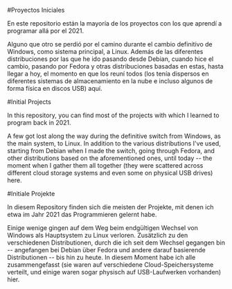 #Proyectos Iniciales

En este repositorio están la mayoría de los proyectos con los que aprendí a programar allá por el 2021.

Alguno que otro se perdió por el camino durante el cambio definitivo de Windows, como sistema principal, a Linux. Además de las diferentes distribuciones por las que he ido pasando desde Debian, cuando hice el cambio, pasando por Fedora y otras distribuciones basadas en estas, hasta llegar a hoy, el momento en que los reuní todos (los tenía dispersos en diferentes sistemas de almacenamiento en la nube e incluso algunos de forma física en discos USB) aquí.


#Initial Projects

In this repository, you can find most of the projects with which I learned to program back in 2021.

A few got lost along the way during the definitive switch from Windows, as the main system, to Linux. In addition to the various distributions I've used, starting from Debian when I made the switch, going through Fedora, and other distributions based on the aforementioned ones, until today -- the moment when I gather them all together (they were scattered across different cloud storage systems and even some on physical USB drives) here.


#Initiale Projekte

In diesem Repository finden sich die meisten der Projekte, mit denen ich etwa im Jahr 2021 das Programmieren gelernt habe.

Einige wenige gingen auf dem Weg beim endgültigen Wechsel von Windows als Hauptsystem zu Linux verloren. Zusätzlich zu den verschiedenen Distributionen, durch die ich seit dem Wechsel gegangen bin -- angefangen bei Debian über Fedora und andere darauf basierende Distributionen -- bis hin zu heute. In diesem Moment habe ich alle zusammengefasst (sie waren auf verschiedene Cloud-Speichersysteme verteilt, und einige waren sogar physisch auf USB-Laufwerken vorhanden) hier.
